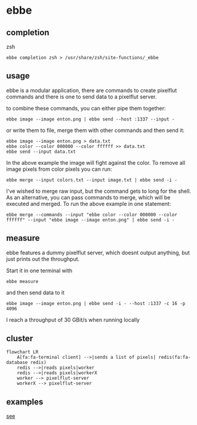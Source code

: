 # ebbe

## completion

zsh

```
ebbe completion zsh > /usr/share/zsh/site-functions/_ebbe
```

## usage

ebbe is a modular application, there are commands to create pixelflut commands and there is one to send data to a pixelflut server.

to combine these commands, you can either pipe them together:

```
ebbe image --image enton.png | ebbe send --host :1337 --input -
```

or write them to file, merge them with other commands and then send it:

```
ebbe image --image enton.png > data.txt
ebbe color --color 000000 --color ffffff >> data.txt
ebbe send --input data.txt
```

In the above example the image will fight against the color. To remove all image pixels from color pixels you can run:

```
ebbe merge --input colors.txt --input image.txt | ebbe send -i -
```

I've wished to merge raw input, but the command gets to long for the shell. As an alternative, you can pass commands to merge, which will be executed and merged. To run the above example in one statement:

```
ebbe merge --commands --input "ebbe color --color 000000 --color ffffff" --input "ebbe image --image enton.png" | ebbe send -i -
```

## measure

ebbe features a dummy pixelflut server, which doesnt output anything, but just prints out the throughput.

Start it in one terminal with
```
ebbe measure
```

and then send data to it

```
ebbe image --image enton.png | ebbe send -i - --host :1337 -c 16 -p 4096
```

I reach a throughput of 30 GBit/s when running locally

## cluster

```mermaid
flowchart LR
    A[fa:fa-terminal client] -->|sends a list of pixels| redis(fa:fa-database redis)
    redis -->|reads pixels|worker
    redis -->|reads pixels|workerX
    worker --> pixelflut-server
    workerX --> pixelflut-server
```

## examples

[see](/examples)
